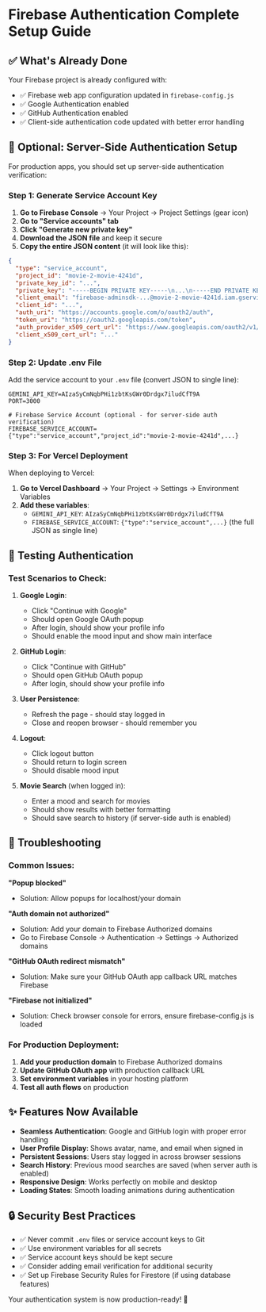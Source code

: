 # Firebase Authentication Complete Setup Guide

## ✅ What's Already Done

Your Firebase project is already configured with:
- ✅ Firebase web app configuration updated in `firebase-config.js`
- ✅ Google Authentication enabled
- ✅ GitHub Authentication enabled
- ✅ Client-side authentication code updated with better error handling

## 🔧 Optional: Server-Side Authentication Setup

For production apps, you should set up server-side authentication verification:

### Step 1: Generate Service Account Key

1. **Go to Firebase Console** → Your Project → Project Settings (gear icon)
2. **Go to "Service accounts" tab**
3. **Click "Generate new private key"**
4. **Download the JSON file** and keep it secure
5. **Copy the entire JSON content** (it will look like this):

```json
{
  "type": "service_account",
  "project_id": "movie-2-movie-4241d",
  "private_key_id": "...",
  "private_key": "-----BEGIN PRIVATE KEY-----\n...\n-----END PRIVATE KEY-----\n",
  "client_email": "firebase-adminsdk-...@movie-2-movie-4241d.iam.gserviceaccount.com",
  "client_id": "...",
  "auth_uri": "https://accounts.google.com/o/oauth2/auth",
  "token_uri": "https://oauth2.googleapis.com/token",
  "auth_provider_x509_cert_url": "https://www.googleapis.com/oauth2/v1/certs",
  "client_x509_cert_url": "..."
}
```

### Step 2: Update .env File

Add the service account to your `.env` file (convert JSON to single line):

```env
GEMINI_API_KEY=AIzaSyCmNqbPHi1zbtKsGWr0Drdgx7iludCfT9A
PORT=3000

# Firebase Service Account (optional - for server-side auth verification)
FIREBASE_SERVICE_ACCOUNT={"type":"service_account","project_id":"movie-2-movie-4241d",...}
```

### Step 3: For Vercel Deployment

When deploying to Vercel:

1. **Go to Vercel Dashboard** → Your Project → Settings → Environment Variables
2. **Add these variables**:
   - `GEMINI_API_KEY`: `AIzaSyCmNqbPHi1zbtKsGWr0Drdgx7iludCfT9A`
   - `FIREBASE_SERVICE_ACCOUNT`: `{"type":"service_account",...}` (the full JSON as single line)

## 🧪 Testing Authentication

### Test Scenarios to Check:

1. **Google Login**:
   - Click "Continue with Google"
   - Should open Google OAuth popup
   - After login, should show your profile info
   - Should enable the mood input and show main interface

2. **GitHub Login**:
   - Click "Continue with GitHub"
   - Should open GitHub OAuth popup
   - After login, should show your profile info

3. **User Persistence**:
   - Refresh the page - should stay logged in
   - Close and reopen browser - should remember you

4. **Logout**:
   - Click logout button
   - Should return to login screen
   - Should disable mood input

5. **Movie Search** (when logged in):
   - Enter a mood and search for movies
   - Should show results with better formatting
   - Should save search to history (if server-side auth is enabled)

## 🚨 Troubleshooting

### Common Issues:

**"Popup blocked"**
- Solution: Allow popups for localhost/your domain

**"Auth domain not authorized"**
- Solution: Add your domain to Firebase Authorized domains
- Go to Firebase Console → Authentication → Settings → Authorized domains

**"GitHub OAuth redirect mismatch"**
- Solution: Make sure your GitHub OAuth app callback URL matches Firebase

**"Firebase not initialized"**
- Solution: Check browser console for errors, ensure firebase-config.js is loaded

### For Production Deployment:

1. **Add your production domain** to Firebase Authorized domains
2. **Update GitHub OAuth app** with production callback URL
3. **Set environment variables** in your hosting platform
4. **Test all auth flows** on production

## ✨ Features Now Available

- **Seamless Authentication**: Google and GitHub login with proper error handling
- **User Profile Display**: Shows avatar, name, and email when signed in
- **Persistent Sessions**: Users stay logged in across browser sessions
- **Search History**: Previous mood searches are saved (when server auth is enabled)
- **Responsive Design**: Works perfectly on mobile and desktop
- **Loading States**: Smooth loading animations during authentication

## 🔒 Security Best Practices

- ✅ Never commit `.env` files or service account keys to Git
- ✅ Use environment variables for all secrets
- ✅ Service account keys should be kept secure
- ✅ Consider adding email verification for additional security
- ✅ Set up Firebase Security Rules for Firestore (if using database features)

Your authentication system is now production-ready! 🎉

